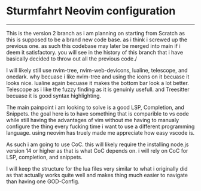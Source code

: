 # Sturmfahrt Neovim configuration
---
This is the version 2 branch as i am planning on starting from Scratch as this is supposed to be a brand new code base. as i think i screwed up the previous one. as such this codebase may later be merged into main if i deem it satisfactory. you will see in the history of this branch that i have basically decided to throw out all the previous code./

I will likely still use nvim-tree, nvim-web-devicons, lualine, telescope, and onedark. why becuase i like nvim-tree and using the icons on it becuase it looks nice. lualine again becuase it makes the bottom bar look a lot better. Telescope as i like the fuzzy finding as it is genuinly usefull. and Treesitter becuase it is good syntax highlighting.

The main painpoint i am looking to solve is a good LSP, Completion, and Snippets. the goal here is to have something that is comparible to vs code while still having the advantages of vim without me having to manualy configure the thing every fucking time i want to use a different programming language. using neovim has truely made me appreciate how easy vscode is.

As such i am going to use CoC. this will likely require the installing node.js version 14 or higher as that is what CoC depends on. i will rely on CoC for LSP, completion, and snippets.

I will keep the structure for the lua files very similar to what i originally did as that actually works quite well and makes thing much easier to navigate than having one GOD-Config.
